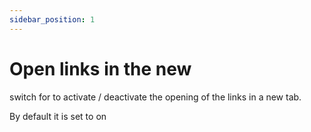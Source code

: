 ```yaml
---
sidebar_position: 1
---
```


# Open links in the new 

switch for to activate / deactivate the opening of the links in a new tab. 

By default it is set to on